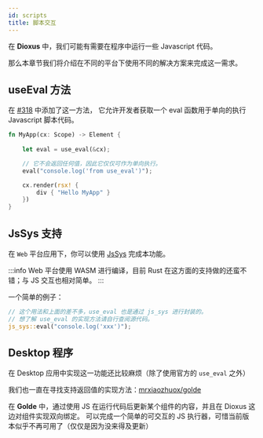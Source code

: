 ```yaml
---
id: scripts
title: 脚本交互
---
```


在 **Dioxus** 中，我们可能有需要在程序中运行一些 Javascript 代码。

那么本章节我们将介绍在不同的平台下使用不同的解决方案来完成这一需求。

## useEval 方法

在 [#318](https://github.com/DioxusLabs/dioxus/pull/318) 中添加了这一方法，
它允许开发者获取一个 eval 函数用于单向的执行 Javascript 脚本代码。

```rust
fn MyApp(cx: Scope) -> Element {
    
    let eval = use_eval(&cx);

    // 它不会返回任何值，因此它仅仅可作为单向执行。
    eval("console.log('from use_eval')");

    cx.render(rsx! {
        div { "Hello MyApp" }
    })
}
```

## JsSys 支持

在 `Web` 平台应用下，你可以使用 [JsSys](https://docs.rs/js-sys/0.3.57/js_sys/) 完成本功能。

:::info
Web 平台使用 WASM 进行编译，目前 Rust 在这方面的支持做的还蛮不错；与 JS 交互也相对简单。
:::

一个简单的例子：

```rust
// 这个用法和上面的差不多，use_eval 也是通过 js_sys 进行封装的。
// 想了解 use_eval 的实现方法请自行查阅源代码。
js_sys::eval("console.log('xxx')");
```

## Desktop 程序

在 Desktop 应用中实现这一功能还比较麻烦（除了使用官方的 `use_eval` 之外）

我们也一直在寻找支持返回值的实现方法：[mrxiaozhuox/golde](https://github.com/mrxiaozhuox/golde)

在 **Golde** 中，通过使用 JS 在运行代码后更新某个组件的内容，并且在 Dioxus 这边对组件实现双向绑定。
可以完成一个简单的可交互的 JS 执行器，可惜当前版本似乎不再可用了（仅仅是因为没来得及更新）